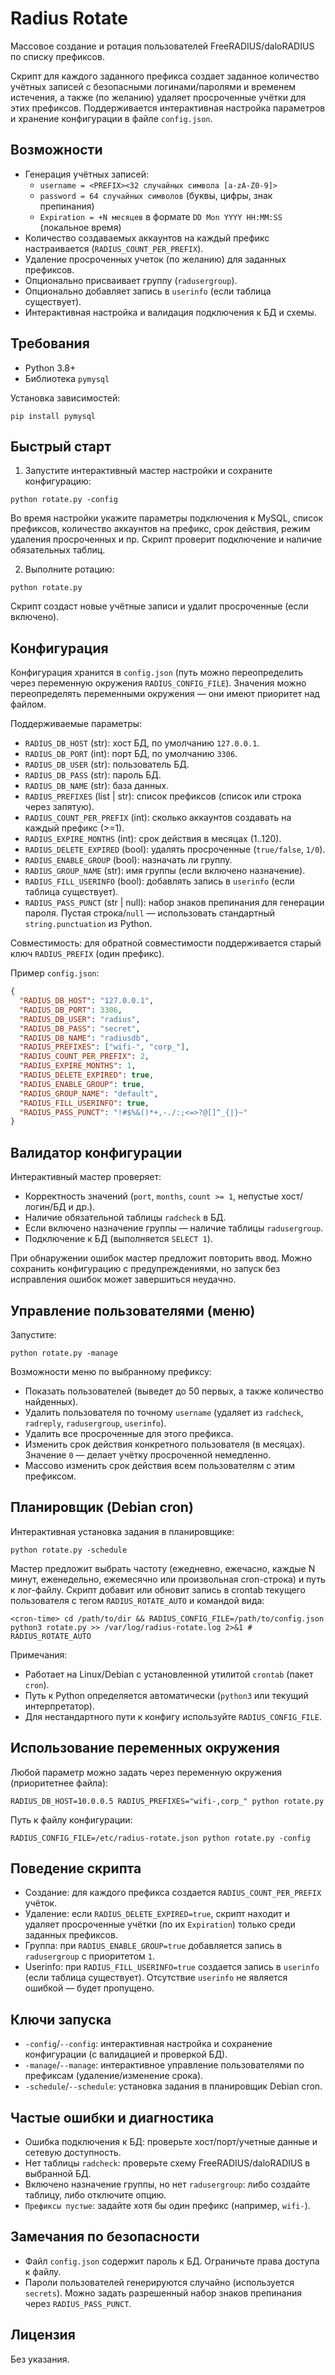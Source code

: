 # Radius Rotate

Массовое создание и ротация пользователей FreeRADIUS/daloRADIUS по списку префиксов.

Скрипт для каждого заданного префикса создает заданное количество учётных записей с безопасными логинами/паролями и временем истечения, а также (по желанию) удаляет просроченные учётки для этих префиксов. Поддерживается интерактивная настройка параметров и хранение конфигурации в файле `config.json`.

## Возможности

- Генерация учётных записей:
  - `username = <PREFIX><32 случайных символа [a-zA-Z0-9]>`
  - `password = 64 случайных символов` (буквы, цифры, знак препинания)
  - `Expiration = +N месяцев` в формате `DD Mon YYYY HH:MM:SS` (локальное время)
- Количество создаваемых аккаунтов на каждый префикс настраивается (`RADIUS_COUNT_PER_PREFIX`).
- Удаление просроченных учеток (по желанию) для заданных префиксов.
- Опционально присваивает группу (`radusergroup`).
- Опционально добавляет запись в `userinfo` (если таблица существует).
- Интерактивная настройка и валидация подключения к БД и схемы.

## Требования

- Python 3.8+
- Библиотека `pymysql`

Установка зависимостей:

```
pip install pymysql
```

## Быстрый старт

1) Запустите интерактивный мастер настройки и сохраните конфигурацию:

```
python rotate.py -config
```

Во время настройки укажите параметры подключения к MySQL, список префиксов, количество аккаунтов на префикс, срок действия, режим удаления просроченных и пр. Скрипт проверит подключение и наличие обязательных таблиц.

2) Выполните ротацию:

```
python rotate.py
```

Скрипт создаст новые учётные записи и удалит просроченные (если включено).

## Конфигурация

Конфигурация хранится в `config.json` (путь можно переопределить через переменную окружения `RADIUS_CONFIG_FILE`). Значения можно переопределять переменными окружения — они имеют приоритет над файлом.

Поддерживаемые параметры:

- `RADIUS_DB_HOST` (str): хост БД, по умолчанию `127.0.0.1`.
- `RADIUS_DB_PORT` (int): порт БД, по умолчанию `3306`.
- `RADIUS_DB_USER` (str): пользователь БД.
- `RADIUS_DB_PASS` (str): пароль БД.
- `RADIUS_DB_NAME` (str): база данных.
- `RADIUS_PREFIXES` (list | str): список префиксов (список или строка через запятую).
- `RADIUS_COUNT_PER_PREFIX` (int): сколько аккаунтов создавать на каждый префикс (>=1).
- `RADIUS_EXPIRE_MONTHS` (int): срок действия в месяцах (1..120).
- `RADIUS_DELETE_EXPIRED` (bool): удалять просроченные (`true/false`, `1/0`).
- `RADIUS_ENABLE_GROUP` (bool): назначать ли группу.
- `RADIUS_GROUP_NAME` (str): имя группы (если включено назначение).
- `RADIUS_FILL_USERINFO` (bool): добавлять запись в `userinfo` (если таблица существует).
- `RADIUS_PASS_PUNCT` (str | null): набор знаков препинания для генерации пароля. Пустая строка/`null` — использовать стандартный `string.punctuation` из Python.

Совместимость: для обратной совместимости поддерживается старый ключ `RADIUS_PREFIX` (один префикс).

Пример `config.json`:

```json
{
  "RADIUS_DB_HOST": "127.0.0.1",
  "RADIUS_DB_PORT": 3306,
  "RADIUS_DB_USER": "radius",
  "RADIUS_DB_PASS": "secret",
  "RADIUS_DB_NAME": "radiusdb",
  "RADIUS_PREFIXES": ["wifi-", "corp_"],
  "RADIUS_COUNT_PER_PREFIX": 2,
  "RADIUS_EXPIRE_MONTHS": 1,
  "RADIUS_DELETE_EXPIRED": true,
  "RADIUS_ENABLE_GROUP": true,
  "RADIUS_GROUP_NAME": "default",
  "RADIUS_FILL_USERINFO": true,
  "RADIUS_PASS_PUNCT": "!#$%&()*+,-./:;<=>?@[]^_{|}~"
}
```

## Валидатор конфигурации

Интерактивный мастер проверяет:

- Корректность значений (`port`, `months`, `count >= 1`, непустые хост/логин/БД и др.).
- Наличие обязательной таблицы `radcheck` в БД.
- Если включено назначение группы — наличие таблицы `radusergroup`.
- Подключение к БД (выполняется `SELECT 1`).

При обнаружении ошибок мастер предложит повторить ввод. Можно сохранить конфигурацию с предупреждениями, но запуск без исправления ошибок может завершиться неудачно.

## Управление пользователями (меню)

Запустите:

```
python rotate.py -manage
```

Возможности меню по выбранному префиксу:

- Показать пользователей (выведет до 50 первых, а также количество найденных).
- Удалить пользователя по точному `username` (удаляет из `radcheck`, `radreply`, `radusergroup`, `userinfo`).
- Удалить все просроченные для этого префикса.
- Изменить срок действия конкретного пользователя (в месяцах). Значение `0` — делает учётку просроченной немедленно.
- Массово изменить срок действия всем пользователям с этим префиксом.

## Планировщик (Debian cron)

Интерактивная установка задания в планировщике:

```
python rotate.py -schedule
```

Мастер предложит выбрать частоту (ежедневно, ежечасно, каждые N минут, еженедельно, ежемесячно или произвольная cron-строка) и путь к лог-файлу. Скрипт добавит или обновит запись в crontab текущего пользователя с тегом `RADIUS_ROTATE_AUTO` и командой вида:

```
<cron-time> cd /path/to/dir && RADIUS_CONFIG_FILE=/path/to/config.json python3 rotate.py >> /var/log/radius-rotate.log 2>&1 # RADIUS_ROTATE_AUTO
```

Примечания:

- Работает на Linux/Debian с установленной утилитой `crontab` (пакет `cron`).
- Путь к Python определяется автоматически (`python3` или текущий интерпретатор).
- Для нестандартного пути к конфигу используйте `RADIUS_CONFIG_FILE`.

## Использование переменных окружения

Любой параметр можно задать через переменную окружения (приоритетнее файла):

```
RADIUS_DB_HOST=10.0.0.5 RADIUS_PREFIXES="wifi-,corp_" python rotate.py
```

Путь к файлу конфигурации:

```
RADIUS_CONFIG_FILE=/etc/radius-rotate.json python rotate.py -config
```

## Поведение скрипта

- Создание: для каждого префикса создается `RADIUS_COUNT_PER_PREFIX` учёток.
- Удаление: если `RADIUS_DELETE_EXPIRED=true`, скрипт находит и удаляет просроченные учётки (по их `Expiration`) только среди заданных префиксов.
- Группа: при `RADIUS_ENABLE_GROUP=true` добавляется запись в `radusergroup` с приоритетом `1`.
- Userinfo: при `RADIUS_FILL_USERINFO=true` создается запись в `userinfo` (если таблица существует). Отсутствие `userinfo` не является ошибкой — будет пропущено.

## Ключи запуска

- `-config`/`--config`: интерактивная настройка и сохранение конфигурации (с валидацией и проверкой БД).
- `-manage`/`--manage`: интерактивное управление пользователями по префиксам (удаление/изменение срока).
- `-schedule`/`--schedule`: установка задания в планировщик Debian cron.

## Частые ошибки и диагностика

- Ошибка подключения к БД: проверьте хост/порт/учетные данные и сетевую доступность.
- Нет таблицы `radcheck`: проверьте схему FreeRADIUS/daloRADIUS в выбранной БД.
- Включено назначение группы, но нет `radusergroup`: либо создайте таблицу, либо отключите опцию.
- `Префиксы пустые`: задайте хотя бы один префикс (например, `wifi-`).

## Замечания по безопасности

- Файл `config.json` содержит пароль к БД. Ограничьте права доступа к файлу.
- Пароли пользователей генерируются случайно (используется `secrets`). Можно задать разрешенный набор знаков препинания через `RADIUS_PASS_PUNCT`.

## Лицензия

Без указания.

